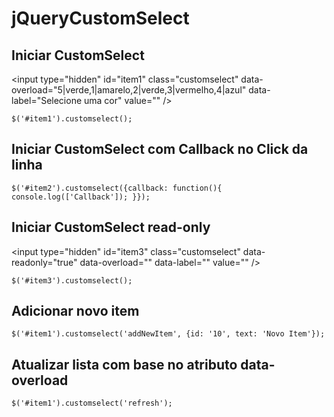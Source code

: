jQueryCustomSelect
============

Iniciar CustomSelect
--------------------
&lt;input type="hidden" id="item1" class="customselect" data-overload="5|verde,1|amarelo,2|verde,3|vermelho,4|azul" data-label="Selecione uma cor" value="" /&gt;

	$('#item1').customselect();


	
Iniciar CustomSelect com Callback no Click da linha
---------------------------------------------------
	$('#item2').customselect({callback: function(){ console.log(['Callback']); }});



Iniciar CustomSelect read-only
------------------------------
&lt;input type="hidden" id="item3" class="customselect" data-readonly="true" data-overload="" data-label="" value="" /&gt;

	$('#item3').customselect();



Adicionar novo item
-------------------
	$('#item1').customselect('addNewItem', {id: '10', text: 'Novo Item'});



Atualizar lista com base no atributo data-overload
--------------------------------------------------
	$('#item1').customselect('refresh');
